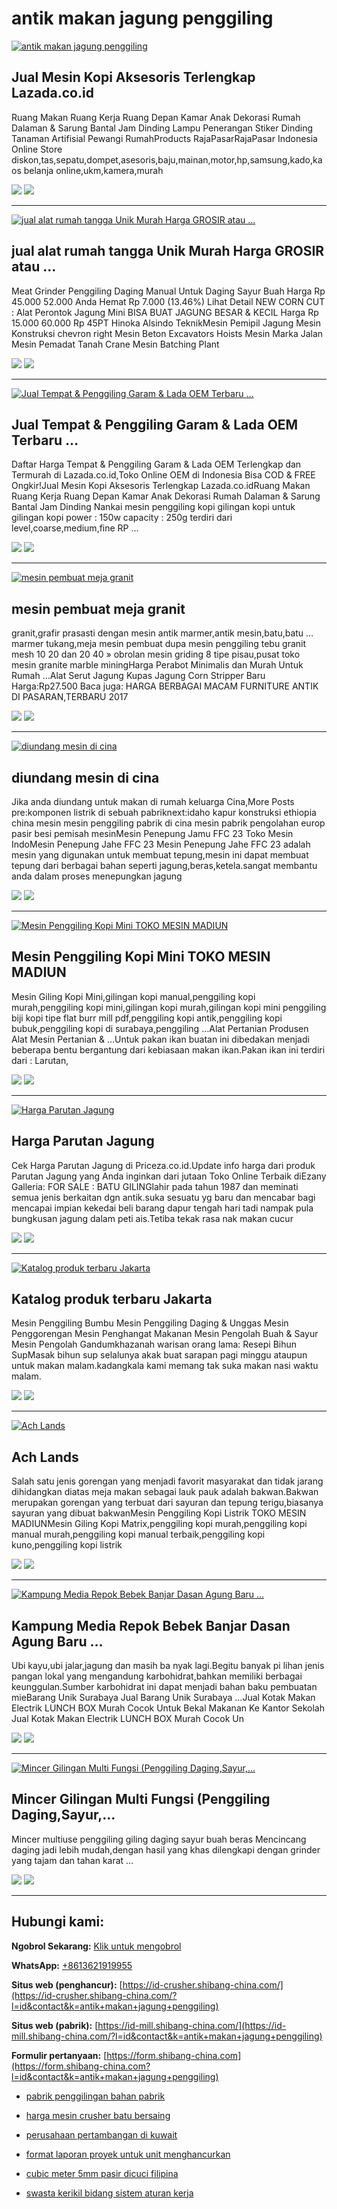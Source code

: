 # antik makan jagung penggiling

<a href="https://swt.shibang-china.com/?l=id&img&k=antik+makan+jagung+penggiling" target="_blank">![antik makan jagung penggiling](http://static.shibang-china.com/all-800x300/380.jpg)</a>

## Jual Mesin Kopi Aksesoris Terlengkap Lazada.co.id
Ruang Makan Ruang Kerja Ruang Depan Kamar Anak Dekorasi Rumah Dalaman & Sarung Bantal Jam Dinding Lampu Penerangan Stiker Dinding Tanaman Artifisial Pewangi RumahProducts RajaPasarRajaPasar Indonesia Online Store diskon,tas,sepatu,dompet,asesoris,baju,mainan,motor,hp,samsung,kado,kaos belanja online,ukm,kamera,murah


<a href="https://whatsapp.shibangsoft.com/WhatsApp.php" target="_blank" title="WhatsApp">![](http://static.shibang-china.com/icon/whatsapp.png)</a> <a href="https://swt.shibang-china.com/?l=id&icon&k=antik+makan+jagung+penggiling" target="_blank">![](http://static.shibang-china.com/icon/chat-id.png)</a>

---

<a href="https://swt.shibang-china.com/?l=id&img&k=antik+makan+jagung+penggiling" target="_blank">![jual alat rumah tangga Unik Murah Harga GROSIR atau …](http://static.shibang-china.com/all-800x300/1350.jpg)</a>

## jual alat rumah tangga Unik Murah Harga GROSIR atau …
Meat Grinder Penggiling Daging Manual Untuk Daging Sayur Buah Harga Rp 45.000 52.000 Anda Hemat Rp 7.000 (13.46%) Lihat Detail NEW CORN CUT : Alat Perontok Jagung Mini BISA BUAT JAGUNG BESAR & KECIL Harga Rp 15.000 60.000 Rp 45PT Hinoka Alsindo TeknikMesin Pemipil Jagung Mesin Konstruksi chevron right Mesin Beton Excavators Hoists Mesin Marka Jalan Mesin Pemadat Tanah Crane Mesin Batching Plant


<a href="https://whatsapp.shibangsoft.com/WhatsApp.php" target="_blank" title="WhatsApp">![](http://static.shibang-china.com/icon/whatsapp.png)</a> <a href="https://swt.shibang-china.com/?l=id&icon&k=antik+makan+jagung+penggiling" target="_blank">![](http://static.shibang-china.com/icon/chat-id.png)</a>

---

<a href="https://swt.shibang-china.com/?l=id&img&k=antik+makan+jagung+penggiling" target="_blank">![Jual Tempat & Penggiling Garam & Lada OEM Terbaru …](http://static.shibang-china.com/all-800x300/1044.jpg)</a>

## Jual Tempat & Penggiling Garam & Lada OEM Terbaru …
Daftar Harga Tempat & Penggiling Garam & Lada OEM Terlengkap dan Termurah di Lazada.co.id,Toko Online OEM di Indonesia Bisa COD & FREE Ongkir!Jual Mesin Kopi Aksesoris Terlengkap Lazada.co.idRuang Makan Ruang Kerja Ruang Depan Kamar Anak Dekorasi Rumah Dalaman & Sarung Bantal Jam Dinding Nankai mesin penggiling kopi gilingan kopi untuk gilingan kopi power : 150w capacity : 250g terdiri dari level,coarse,medium,fine RP …


<a href="https://whatsapp.shibangsoft.com/WhatsApp.php" target="_blank" title="WhatsApp">![](http://static.shibang-china.com/icon/whatsapp.png)</a> <a href="https://swt.shibang-china.com/?l=id&icon&k=antik+makan+jagung+penggiling" target="_blank">![](http://static.shibang-china.com/icon/chat-id.png)</a>

---

<a href="https://swt.shibang-china.com/?l=id&img&k=antik+makan+jagung+penggiling" target="_blank">![mesin pembuat meja granit](http://static.shibang-china.com/all-800x300/1166.jpg)</a>

## mesin pembuat meja granit
granit,grafir prasasti dengan mesin antik marmer,antik mesin,batu,batu … marmer tukang,meja mesin pembuat dupa mesin penggiling tebu granit mesh 10 20 dan 20 40 » obrolan mesin griding 8 tipe pisau,pusat toko mesin granite marble miningHarga Perabot Minimalis dan Murah Untuk Rumah …Alat Serut Jagung Kupas Jagung Corn Stripper Baru Harga:Rp27.500 Baca juga: HARGA BERBAGAI MACAM FURNITURE ANTIK DI PASARAN,TERBARU 2017


<a href="https://whatsapp.shibangsoft.com/WhatsApp.php" target="_blank" title="WhatsApp">![](http://static.shibang-china.com/icon/whatsapp.png)</a> <a href="https://swt.shibang-china.com/?l=id&icon&k=antik+makan+jagung+penggiling" target="_blank">![](http://static.shibang-china.com/icon/chat-id.png)</a>

---

<a href="https://swt.shibang-china.com/?l=id&img&k=antik+makan+jagung+penggiling" target="_blank">![diundang mesin di cina](http://static.shibang-china.com/all-800x300/1436.jpg)</a>

## diundang mesin di cina
Jika anda diundang untuk makan di rumah keluarga Cina,More Posts pre:komponen listrik di sebuah pabriknext:idaho kapur konstruksi ethiopia china mesin mesin penggiling pabrik di cina mesin pabrik pengolahan europ pasir besi pemisah mesinMesin Penepung Jamu FFC 23 Toko Mesin IndoMesin Penepung Jahe FFC 23 Mesin Penepung Jahe FFC 23 adalah mesin yang digunakan untuk membuat tepung,mesin ini dapat membuat tepung dari berbagai bahan seperti jagung,beras,ketela.sangat membantu anda dalam proses menepungkan jagung


<a href="https://whatsapp.shibangsoft.com/WhatsApp.php" target="_blank" title="WhatsApp">![](http://static.shibang-china.com/icon/whatsapp.png)</a> <a href="https://swt.shibang-china.com/?l=id&icon&k=antik+makan+jagung+penggiling" target="_blank">![](http://static.shibang-china.com/icon/chat-id.png)</a>

---

<a href="https://swt.shibang-china.com/?l=id&img&k=antik+makan+jagung+penggiling" target="_blank">![Mesin Penggiling Kopi Mini TOKO MESIN MADIUN](http://static.shibang-china.com/all-800x300/258.jpg)</a>

## Mesin Penggiling Kopi Mini TOKO MESIN MADIUN
Mesin Giling Kopi Mini,gilingan kopi manual,penggiling kopi murah,penggiling kopi mini,gilingan kopi murah,gilingan kopi mini penggiling biji kopi tipe flat burr mill pdf,penggiling kopi antik,penggiling kopi bubuk,penggiling kopi di surabaya,penggiling …Alat Pertanian Produsen Alat Mesin Pertanian & …Untuk pakan ikan buatan ini dibedakan menjadi beberapa bentu bergantung dari kebiasaan makan ikan.Pakan ikan ini terdiri dari : Larutan,


<a href="https://whatsapp.shibangsoft.com/WhatsApp.php" target="_blank" title="WhatsApp">![](http://static.shibang-china.com/icon/whatsapp.png)</a> <a href="https://swt.shibang-china.com/?l=id&icon&k=antik+makan+jagung+penggiling" target="_blank">![](http://static.shibang-china.com/icon/chat-id.png)</a>

---

<a href="https://swt.shibang-china.com/?l=id&img&k=antik+makan+jagung+penggiling" target="_blank">![Harga Parutan Jagung](http://static.shibang-china.com/all-800x300/449.jpg)</a>

## Harga Parutan Jagung
Cek Harga Parutan Jagung di Priceza.co.id.Update info harga dari produk Parutan Jagung yang Anda inginkan dari jutaan Toko Online Terbaik diEzany Galleria: FOR SALE : BATU GILINGlahir pada tahun 1987 dan meminati semua jenis berkaitan dgn antik.suka sesuatu yg baru dan mencabar bagi mencapai impian kekedai beli barang dapur tengah hari tadi nampak pula bungkusan jagung dalam peti ais.Tetiba tekak rasa nak makan cucur


<a href="https://whatsapp.shibangsoft.com/WhatsApp.php" target="_blank" title="WhatsApp">![](http://static.shibang-china.com/icon/whatsapp.png)</a> <a href="https://swt.shibang-china.com/?l=id&icon&k=antik+makan+jagung+penggiling" target="_blank">![](http://static.shibang-china.com/icon/chat-id.png)</a>

---

<a href="https://swt.shibang-china.com/?l=id&img&k=antik+makan+jagung+penggiling" target="_blank">![Katalog produk terbaru Jakarta](http://static.shibang-china.com/all-800x300/53.jpg)</a>

## Katalog produk terbaru Jakarta
Mesin Penggiling Bumbu Mesin Penggiling Daging & Unggas Mesin Penggorengan Mesin Penghangat Makanan Mesin Pengolah Buah & Sayur Mesin Pengolah Gandumkhazanah warisan orang lama: Resepi Bihun SupMasak bihun sup selalunya akak buat sarapan pagi minggu ataupun untuk makan malam.kadangkala kami memang tak suka makan nasi waktu malam.


<a href="https://whatsapp.shibangsoft.com/WhatsApp.php" target="_blank" title="WhatsApp">![](http://static.shibang-china.com/icon/whatsapp.png)</a> <a href="https://swt.shibang-china.com/?l=id&icon&k=antik+makan+jagung+penggiling" target="_blank">![](http://static.shibang-china.com/icon/chat-id.png)</a>

---

<a href="https://swt.shibang-china.com/?l=id&img&k=antik+makan+jagung+penggiling" target="_blank">![Ach Lands](http://static.shibang-china.com/all-800x300/195.jpg)</a>

## Ach Lands
Salah satu jenis gorengan yang menjadi favorit masyarakat dan tidak jarang dihidangkan diatas meja makan sebagai lauk pauk adalah bakwan.Bakwan merupakan gorengan yang terbuat dari sayuran dan tepung terigu,biasanya sayuran yang dibuat bakwanMesin Penggiling Kopi Listrik TOKO MESIN MADIUNMesin Giling Kopi Matrix,penggiling kopi murah,penggiling kopi manual murah,penggiling kopi manual terbaik,penggiling kopi kuno,penggiling kopi listrik


<a href="https://whatsapp.shibangsoft.com/WhatsApp.php" target="_blank" title="WhatsApp">![](http://static.shibang-china.com/icon/whatsapp.png)</a> <a href="https://swt.shibang-china.com/?l=id&icon&k=antik+makan+jagung+penggiling" target="_blank">![](http://static.shibang-china.com/icon/chat-id.png)</a>

---

<a href="https://swt.shibang-china.com/?l=id&img&k=antik+makan+jagung+penggiling" target="_blank">![Kampung Media Repok Bebek Banjar Dasan Agung Baru …](http://static.shibang-china.com/all-800x300/1052.jpg)</a>

## Kampung Media Repok Bebek Banjar Dasan Agung Baru …
Ubi kayu,ubi jalar,jagung dan masih ba nyak lagi.Begitu banyak pi lihan jenis pangan lokal yang mengandung karbohidrat,bahkan memiliki berbagai keunggulan.Sumber karbohidrat ini dapat menjadi bahan baku pembuatan mieBarang Unik Surabaya Jual Barang Unik Surabaya …Jual Kotak Makan Electrik LUNCH BOX Murah Cocok Untuk Bekal Makanan Ke Kantor Sekolah Jual Kotak Makan Electrik LUNCH BOX Murah Cocok Un


<a href="https://whatsapp.shibangsoft.com/WhatsApp.php" target="_blank" title="WhatsApp">![](http://static.shibang-china.com/icon/whatsapp.png)</a> <a href="https://swt.shibang-china.com/?l=id&icon&k=antik+makan+jagung+penggiling" target="_blank">![](http://static.shibang-china.com/icon/chat-id.png)</a>

---

<a href="https://swt.shibang-china.com/?l=id&img&k=antik+makan+jagung+penggiling" target="_blank">![Mincer Gilingan Multi Fungsi (Penggiling Daging,Sayur,…](http://static.shibang-china.com/all-800x300/1277.jpg)</a>

## Mincer Gilingan Multi Fungsi (Penggiling Daging,Sayur,…
Mincer multiuse penggiling giling daging sayur buah beras Mencincang daging jadi lebih mudah,dengan hasil yang khas dilengkapi dengan grinder yang tajam dan tahan karat …

<a href="https://whatsapp.shibangsoft.com/WhatsApp.php" target="_blank" title="WhatsApp">![](http://static.shibang-china.com/icon/whatsapp.png)</a> <a href="https://swt.shibang-china.com/?l=id&icon&k=antik+makan+jagung+penggiling" target="_blank">![](http://static.shibang-china.com/icon/chat-id.png)</a>

---
## Hubungi kami:

**Ngobrol Sekarang:** [Klik untuk mengobrol](https://swt.shibang-china.com?l=id&contact&k=antik+makan+jagung+penggiling)

**WhatsApp:**  [+8613621919955](https://whatsapp.shibangsoft.com/WhatsApp.php)

**Situs web (penghancur):** [https://id-crusher.shibang-china.com/](https://id-crusher.shibang-china.com/?l=id&contact&k=antik+makan+jagung+penggiling)

**Situs web (pabrik):** [https://id-mill.shibang-china.com/](https://id-mill.shibang-china.com/?l=id&contact&k=antik+makan+jagung+penggiling)

**Formulir pertanyaan:** [https://form.shibang-china.com](https://form.shibang-china.com?l=id&contact&k=antik+makan+jagung+penggiling)

* [pabrik penggilingan bahan pabrik](../17/pabrik%20penggilingan%20bahan%20pabrik.md)

* [harga mesin crusher batu bersaing](../19/harga%20mesin%20crusher%20batu%20bersaing.md)

* [perusahaan pertambangan di kuwait](../21/perusahaan%20pertambangan%20di%20kuwait.md)

* [format laporan proyek untuk unit menghancurkan](../17/format%20laporan%20proyek%20untuk%20unit%20menghancurkan.md)

* [cubic meter 5mm pasir dicuci filipina](../18/cubic%20meter%205mm%20pasir%20dicuci%20filipina.md)

* [swasta kerikil bidang sistem aturan kerja](../23/swasta%20kerikil%20bidang%20sistem%20aturan%20kerja.md)